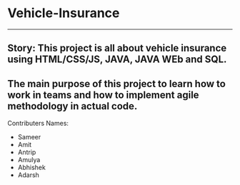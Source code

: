 # Vehicle-Insurance
-----------------------------------
## Story: This project is all about vehicle insurance using HTML/CSS/JS, JAVA, JAVA WEb and SQL.
The main purpose of this project to learn how to work in teams and how to implement agile methodology in actual code.
-----------------------------------
Contributers Names:
- Sameer
- Amit
- Antrip
- Amulya
- Abhishek
- Adarsh

